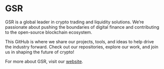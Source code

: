 # GSR

GSR is a global leader in crypto trading and liquidity solutions. We’re passionate about pushing the boundaries of digital finance and contributing to the open-source blockchain ecosystem.

This GitHub is where we share our projects, tools, and ideas to help drive the industry forward. Check out our repositories, explore our work, and join us in shaping the future of crypto!

For more about GSR, visit our [website](https://gsr.io).
